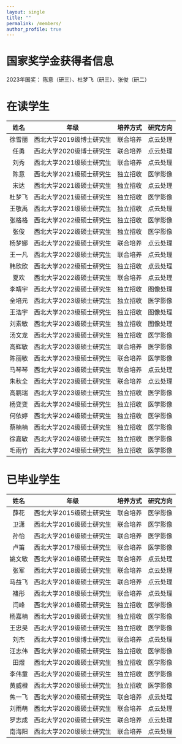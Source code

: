 ```yaml
---
layout: single
title: ""
permalink: /members/
author_profile: true
---
```

国家奖学金获得者信息
===
2023年国奖： 陈意（研三）、杜梦飞（研三）、张俊（研二）

在读学生
===

| 姓名 | 年级 | 培养方式 | 研究方向 |
| :----: | :----: | :----: | :----: |
| 徐雪丽 | 西北大学2019级博士研究生 | 联合培养 | 点云处理 |
| 任勇 | 西北大学2020级博士研究生 | 联合培养 | 点云处理 |
| 刘秀 | 西北大学2021级硕士研究生 | 联合培养 | 点云处理 |
| 陈意 | 西北大学2021级硕士研究生 | 独立招收 | 医学影像 |
| 宋达 | 西北大学2021级硕士研究生 | 独立招收 | 点云处理 |
| 杜梦飞 | 西北大学2021级硕士研究生 | 独立招收 | 医学影像 |
| 王敬禹 | 西北大学2021级硕士研究生 | 独立招收 | 点云处理 |
| 张格格 | 西北大学2022级硕士研究生 | 独立招收 | 医学影像 |
| 张俊 | 西北大学2022级硕士研究生 | 独立招收 | 医学影像 |
| 杨梦娜 | 西北大学2022级硕士研究生 | 联合培养 | 点云处理 |
| 王一凡 | 西北大学2022级硕士研究生 | 联合培养 | 点云处理 |
| 韩欣欣 | 西北大学2022级硕士研究生 | 独立招收 | 点云处理 |
| 夏欢 | 西北大学2022级硕士研究生 | 联合培养 | 点云处理 |
| 李靖宇 | 西北大学2022级硕士研究生 | 独立招收 | 图像处理 |
| 全培元 | 西北大学2023级硕士研究生 | 独立招收 | 医学影像 |
| 王浩宇 | 西北大学2023级硕士研究生 | 独立招收 | 图像处理 |
| 刘素敏 | 西北大学2023级硕士研究生 | 独立招收 | 图像处理 |
| 汤文龙 | 西北大学2023级硕士研究生 | 独立招收 | 医学影像 |
| 高辉敏 | 西北大学2023级硕士研究生 | 联合培养 | 医学影像 |
| 陈丽敏 | 西北大学2023级硕士研究生 | 联合培养 | 医学影像 |
| 马琴琴 | 西北大学2023级硕士研究生 | 联合培养 | 点云处理 |
| 朱秋全 | 西北大学2023级硕士研究生 | 联合培养 | 点云处理 |
| 高鹏瑞 | 西北大学2023级硕士研究生 | 独立招收 | 医学影像 |
| 杨变变 | 西北大学2024级硕士研究生 | 独立招收 | 医学影像 |
| 何依婷 | 西北大学2024级硕士研究生 | 独立招收 | 医学影像 |
| 蔡楠楠 | 西北大学2024级硕士研究生 | 独立招收 | 医学影像 |
| 徐嘉敏 | 西北大学2024级硕士研究生 | 独立招收 | 医学影像 |
| 毛雨竹 | 西北大学2024级硕士研究生 | 独立招收 | 医学影像 |


已毕业学生
===  

| 姓名 | 年级 | 培养方式 |研究方向 |
| :----: | :----: | :----: |:----: |
| 薛花 | 西北大学2015级硕士研究生 | 联合培养 |医学影像 |
| 卫潇 | 西北大学2016级硕士研究生 | 联合培养 |医学影像 |
| 孙怡 | 西北大学2016级硕士研究生 | 联合培养 |医学影像 |
| 卢笛 | 西北大学2017级硕士研究生 | 联合培养 |医学影像 |
| 姚文敏 | 西北大学2018级硕士研究生 | 联合培养 |点云处理 |
| 张军 | 西北大学2018级硕士研究生 | 联合培养 |点云处理 |
| 马益飞 | 西北大学2018级硕士研究生 | 联合培养 |点云处理 |
| 褚彤 | 西北大学2018级硕士研究生 | 联合培养 |点云处理 |
| 闫峰 | 西北大学2018级硕士研究生 | 独立招收 |医学影像 |
| 杨嘉楠 | 西北大学2019级硕士研究生 | 独立招收 | 医学影像 |
| 王忠昊 | 西北大学2019级硕士研究生 | 独立招收 | 医学影像 |
| 刘杰 | 西北大学2019级博士研究生 | 联合培养 | 点云处理 |
| 汪志伟 | 西北大学2020级硕士研究生 | 独立招收 | 医学影像 |
| 田煜 | 西北大学2020级硕士研究生 | 独立招收 | 医学影像 |
| 李伟童 | 西北大学2020级硕士研究生 | 独立招收 | 医学影像 |
| 黄威橙 | 西北大学2020级硕士研究生 | 独立招收 | 医学影像 |
| 焦一飞 | 西北大学2020级硕士研究生 | 联合培养 | 点云处理 |
| 刘雨萌 | 西北大学2020级硕士研究生 | 联合培养 | 点云处理 |
| 罗志成 | 西北大学2020级硕士研究生 | 联合培养 | 点云处理 |
| 南海阳 | 西北大学2020级硕士研究生 | 联合培养 | 点云处理 |
